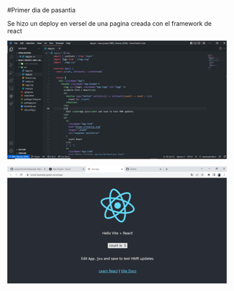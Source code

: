 
#Primer dia de pasantia

Se hizo un deploy en versel de una pagina creada con el framework de react

![img](./assets/work_1/practica1.1.PNG)

![img](./assets/work_1/practica1.2.PNG)
